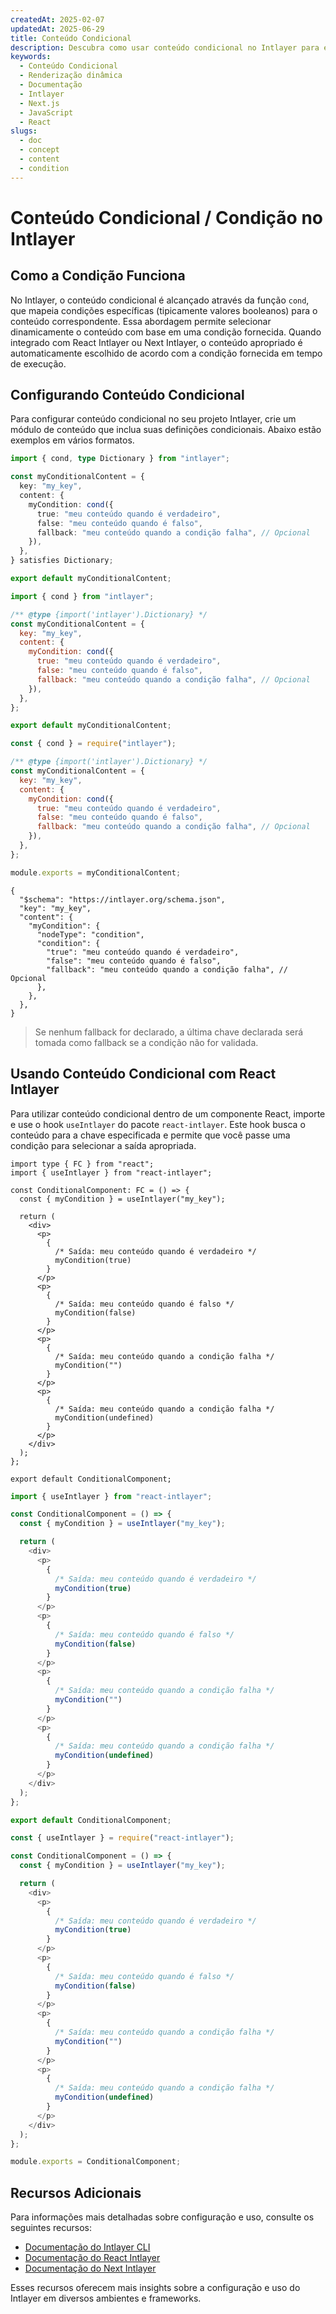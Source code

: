 ```yaml
---
createdAt: 2025-02-07
updatedAt: 2025-06-29
title: Conteúdo Condicional
description: Descubra como usar conteúdo condicional no Intlayer para exibir dinamicamente conteúdo baseado em condições específicas. Siga esta documentação para implementar condições de forma eficiente no seu projeto.
keywords:
  - Conteúdo Condicional
  - Renderização dinâmica
  - Documentação
  - Intlayer
  - Next.js
  - JavaScript
  - React
slugs:
  - doc
  - concept
  - content
  - condition
---
```


# Conteúdo Condicional / Condição no Intlayer

## Como a Condição Funciona

No Intlayer, o conteúdo condicional é alcançado através da função `cond`, que mapeia condições específicas (tipicamente valores booleanos) para o conteúdo correspondente. Essa abordagem permite selecionar dinamicamente o conteúdo com base em uma condição fornecida. Quando integrado com React Intlayer ou Next Intlayer, o conteúdo apropriado é automaticamente escolhido de acordo com a condição fornecida em tempo de execução.

## Configurando Conteúdo Condicional

Para configurar conteúdo condicional no seu projeto Intlayer, crie um módulo de conteúdo que inclua suas definições condicionais. Abaixo estão exemplos em vários formatos.

```typescript fileName="**/*.content.ts" contentDeclarationFormat="typescript"
import { cond, type Dictionary } from "intlayer";

const myConditionalContent = {
  key: "my_key",
  content: {
    myCondition: cond({
      true: "meu conteúdo quando é verdadeiro",
      false: "meu conteúdo quando é falso",
      fallback: "meu conteúdo quando a condição falha", // Opcional
    }),
  },
} satisfies Dictionary;

export default myConditionalContent;
```

```javascript fileName="**/*.content.mjs" contentDeclarationFormat="esm"
import { cond } from "intlayer";

/** @type {import('intlayer').Dictionary} */
const myConditionalContent = {
  key: "my_key",
  content: {
    myCondition: cond({
      true: "meu conteúdo quando é verdadeiro",
      false: "meu conteúdo quando é falso",
      fallback: "meu conteúdo quando a condição falha", // Opcional
    }),
  },
};

export default myConditionalContent;
```

```javascript fileName="**/*.content.cjs" contentDeclarationFormat="commonjs"
const { cond } = require("intlayer");

/** @type {import('intlayer').Dictionary} */
const myConditionalContent = {
  key: "my_key",
  content: {
    myCondition: cond({
      true: "meu conteúdo quando é verdadeiro",
      false: "meu conteúdo quando é falso",
      fallback: "meu conteúdo quando a condição falha", // Opcional
    }),
  },
};

module.exports = myConditionalContent;
```

```json5 fileName="**/*.content.json" contentDeclarationFormat="json"
{
  "$schema": "https://intlayer.org/schema.json",
  "key": "my_key",
  "content": {
    "myCondition": {
      "nodeType": "condition",
      "condition": {
        "true": "meu conteúdo quando é verdadeiro",
        "false": "meu conteúdo quando é falso",
        "fallback": "meu conteúdo quando a condição falha", // Opcional
      },
    },
  },
}
```

> Se nenhum fallback for declarado, a última chave declarada será tomada como fallback se a condição não for validada.

## Usando Conteúdo Condicional com React Intlayer

Para utilizar conteúdo condicional dentro de um componente React, importe e use o hook `useIntlayer` do pacote `react-intlayer`. Este hook busca o conteúdo para a chave especificada e permite que você passe uma condição para selecionar a saída apropriada.

```tsx fileName="**/*.tsx" codeFormat="typescript"
import type { FC } from "react";
import { useIntlayer } from "react-intlayer";

const ConditionalComponent: FC = () => {
  const { myCondition } = useIntlayer("my_key");

  return (
    <div>
      <p>
        {
          /* Saída: meu conteúdo quando é verdadeiro */
          myCondition(true)
        }
      </p>
      <p>
        {
          /* Saída: meu conteúdo quando é falso */
          myCondition(false)
        }
      </p>
      <p>
        {
          /* Saída: meu conteúdo quando a condição falha */
          myCondition("")
        }
      </p>
      <p>
        {
          /* Saída: meu conteúdo quando a condição falha */
          myCondition(undefined)
        }
      </p>
    </div>
  );
};

export default ConditionalComponent;
```

```javascript fileName="**/*.mjx" codeFormat="esm"
import { useIntlayer } from "react-intlayer";

const ConditionalComponent = () => {
  const { myCondition } = useIntlayer("my_key");

  return (
    <div>
      <p>
        {
          /* Saída: meu conteúdo quando é verdadeiro */
          myCondition(true)
        }
      </p>
      <p>
        {
          /* Saída: meu conteúdo quando é falso */
          myCondition(false)
        }
      </p>
      <p>
        {
          /* Saída: meu conteúdo quando a condição falha */
          myCondition("")
        }
      </p>
      <p>
        {
          /* Saída: meu conteúdo quando a condição falha */
          myCondition(undefined)
        }
      </p>
    </div>
  );
};

export default ConditionalComponent;
```

```javascript fileName="**/*.cjs" codeFormat="commonjs"
const { useIntlayer } = require("react-intlayer");

const ConditionalComponent = () => {
  const { myCondition } = useIntlayer("my_key");

  return (
    <div>
      <p>
        {
          /* Saída: meu conteúdo quando é verdadeiro */
          myCondition(true)
        }
      </p>
      <p>
        {
          /* Saída: meu conteúdo quando é falso */
          myCondition(false)
        }
      </p>
      <p>
        {
          /* Saída: meu conteúdo quando a condição falha */
          myCondition("")
        }
      </p>
      <p>
        {
          /* Saída: meu conteúdo quando a condição falha */
          myCondition(undefined)
        }
      </p>
    </div>
  );
};

module.exports = ConditionalComponent;
```

## Recursos Adicionais

Para informações mais detalhadas sobre configuração e uso, consulte os seguintes recursos:

- [Documentação do Intlayer CLI](https://github.com/aymericzip/intlayer/blob/main/docs/docs/pt/intlayer_cli.md)
- [Documentação do React Intlayer](https://github.com/aymericzip/intlayer/blob/main/docs/docs/pt/intlayer_with_create_react_app.md)
- [Documentação do Next Intlayer](https://github.com/aymericzip/intlayer/blob/main/docs/docs/pt/intlayer_with_nextjs_15.md)

Esses recursos oferecem mais insights sobre a configuração e uso do Intlayer em diversos ambientes e frameworks.
